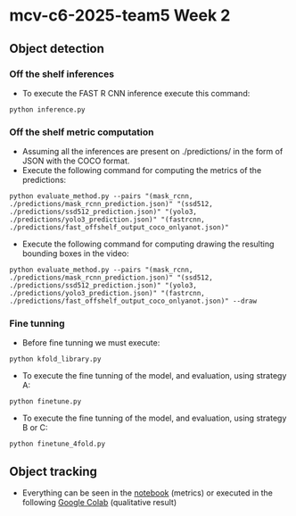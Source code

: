 # mcv-c6-2025-team5 Week 2

## Object detection
### Off the shelf inferences
* To execute the FAST R CNN inference execute this command:
```
python inference.py
```
### Off the shelf metric computation

* Assuming all the inferences are present on ./predictions/ in the form of JSON with the COCO format.
* Execute the following command for computing the metrics of the predictions:
```
python evaluate_method.py --pairs "(mask_rcnn, ./predictions/mask_rcnn_prediction.json)" "(ssd512, ./predictions/ssd512_prediction.json)" "(yolo3, ./predictions/yolo3_prediction.json)" "(fastrcnn, ./predictions/fast_offshelf_output_coco_onlyanot.json)"

```
* Execute the following command for computing drawing the resulting bounding boxes in the video:
```
python evaluate_method.py --pairs "(mask_rcnn, ./predictions/mask_rcnn_prediction.json)" "(ssd512, ./predictions/ssd512_prediction.json)" "(yolo3, ./predictions/yolo3_prediction.json)" "(fastrcnn, ./predictions/fast_offshelf_output_coco_onlyanot.json)" --draw

```
### Fine tunning
* Before fine tunning we must execute:
```
python kfold_library.py
```

* To execute the fine tunning of the model, and evaluation, using strategy A:
```
python finetune.py
```

* To execute the fine tunning of the model, and evaluation, using strategy B or C:
```
python finetune_4fold.py
```

## Object tracking

* Everything can be seen in the [notebook](./WEEK2_Tracking.ipynb) (metrics) or executed in the following [Google Colab](https://colab.research.google.com/drive/11zDIZbtiqjSI3tevftFfwozGUBQi6_kG?hl=es#scrollTo=n76HOGLQmSPc) (qualitative result)